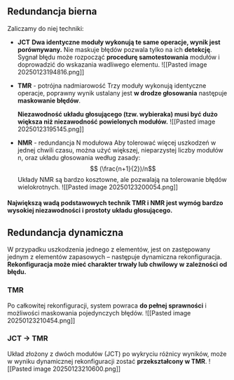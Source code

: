 ## Redundancja bierna
Zaliczamy do niej techniki:
- **JCT**
	**Dwa identyczne moduły wykonują te same operacje, wynik jest porównywany.**
	Nie maskuje błędów pozwala tylko na ich **detekcję**. Sygnał błędu może rozpocząć **procedurę samotestowania** modułów i doprowadzić do wskazania wadliwego elementu.
	![[Pasted image 20250123194816.png]]
- **TMR** - potrójna nadmiarowość 
	Trzy moduły wykonują identyczne operacje, poprawny wynik ustalany jest **w drodze głosowania** następuje **maskowanie błędów**. 
	
	**Niezawodność układu głosującego (tzw. wybieraka) musi być dużo większa niż niezawodność powielonych modułów.**
	![[Pasted image 20250123195145.png]]
- **NMR** - redundancja N modułowa
	Aby tolerować więcej uszkodzeń w jednej chwili czasu, można użyć większej, nieparzystej liczby modułów n, oraz układu głosowania według zasady:
	$$  (\frac{n+1}{2})/n$$
	Układy NMR są bardzo kosztowne, ale pozwalają na tolerowanie błędów wielokrotnych.
	![[Pasted image 20250123200054.png]]
#### Największą wadą podstawowych technik TMR i NMR jest wymóg bardzo wysokiej niezawodności i prostoty układu głosującego.

## Redundancja dynamiczna
W przypadku uszkodzenia jednego z elementów, jest on zastępowany jednym z elementów zapasowych – następuje dynamiczna rekonfiguracja.
**Rekonfiguracja może mieć charakter trwały lub chwilowy w zależności od błędu.**
### TMR 
Po całkowitej rekonfiguracji, system powraca **do pełnej sprawności** i możliwości maskowania pojedynczych błędów.
![[Pasted image 20250123210454.png]]

### JCT -> TMR
Układ złożony z dwóch modułów (JCT) po wykryciu różnicy wyników, może w wyniku dynamicznej rekonfiguracji zostać **przekształcony w TMR**.
![[Pasted image 20250123210600.png]]